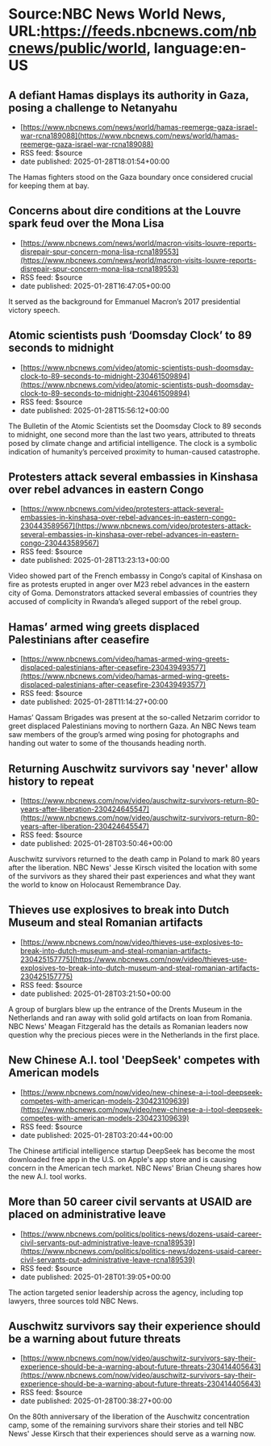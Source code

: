 # Source:NBC News World News, URL:https://feeds.nbcnews.com/nbcnews/public/world, language:en-US

## A defiant Hamas displays its authority in Gaza, posing a challenge to Netanyahu
 - [https://www.nbcnews.com/news/world/hamas-reemerge-gaza-israel-war-rcna189088](https://www.nbcnews.com/news/world/hamas-reemerge-gaza-israel-war-rcna189088)
 - RSS feed: $source
 - date published: 2025-01-28T18:01:54+00:00

The Hamas fighters stood on the Gaza boundary once considered crucial for keeping them at bay.

## Concerns about dire conditions at the Louvre spark feud over the Mona Lisa
 - [https://www.nbcnews.com/news/world/macron-visits-louvre-reports-disrepair-spur-concern-mona-lisa-rcna189553](https://www.nbcnews.com/news/world/macron-visits-louvre-reports-disrepair-spur-concern-mona-lisa-rcna189553)
 - RSS feed: $source
 - date published: 2025-01-28T16:47:05+00:00

It served as the background for Emmanuel Macron’s 2017 presidential victory speech.

## Atomic scientists push ‘Doomsday Clock’ to 89 seconds to midnight
 - [https://www.nbcnews.com/video/atomic-scientists-push-doomsday-clock-to-89-seconds-to-midnight-230461509894](https://www.nbcnews.com/video/atomic-scientists-push-doomsday-clock-to-89-seconds-to-midnight-230461509894)
 - RSS feed: $source
 - date published: 2025-01-28T15:56:12+00:00

The Bulletin of the Atomic Scientists set the Doomsday Clock to 89 seconds to midnight, one second more than the last two years, attributed to threats posed by climate change and artificial intelligence. The clock is a symbolic indication of humanity’s perceived proximity to human-caused catastrophe.

## Protesters attack several embassies in Kinshasa over rebel advances in eastern Congo
 - [https://www.nbcnews.com/video/protesters-attack-several-embassies-in-kinshasa-over-rebel-advances-in-eastern-congo-230443589567](https://www.nbcnews.com/video/protesters-attack-several-embassies-in-kinshasa-over-rebel-advances-in-eastern-congo-230443589567)
 - RSS feed: $source
 - date published: 2025-01-28T13:23:13+00:00

Video showed part of the French embassy in Congo’s capital of Kinshasa on fire as protests erupted in anger over M23 rebel advances in the eastern city of Goma. Demonstrators attacked several embassies of countries they accused of complicity in Rwanda’s alleged support of the rebel group.

## Hamas’ armed wing greets displaced Palestinians after ceasefire
 - [https://www.nbcnews.com/video/hamas-armed-wing-greets-displaced-palestinians-after-ceasefire-230439493577](https://www.nbcnews.com/video/hamas-armed-wing-greets-displaced-palestinians-after-ceasefire-230439493577)
 - RSS feed: $source
 - date published: 2025-01-28T11:14:27+00:00

Hamas’ Qassam Brigades was present at the so-called Netzarim corridor to greet displaced Palestinians moving to northern Gaza. An NBC News team saw members of the group’s armed wing posing for photographs and handing out water to some of the thousands heading north.

## Returning Auschwitz survivors say 'never' allow history to repeat
 - [https://www.nbcnews.com/now/video/auschwitz-survivors-return-80-years-after-liberation-230424645547](https://www.nbcnews.com/now/video/auschwitz-survivors-return-80-years-after-liberation-230424645547)
 - RSS feed: $source
 - date published: 2025-01-28T03:50:46+00:00

Auschwitz survivors returned to the death camp in Poland to mark 80 years after the liberation. NBC News' Jesse Kirsch visited the location with some of the survivors as they shared their past experiences and what they want the world to know on Holocaust Remembrance Day.

## Thieves use explosives to break into Dutch Museum and steal Romanian artifacts
 - [https://www.nbcnews.com/now/video/thieves-use-explosives-to-break-into-dutch-museum-and-steal-romanian-artifacts-230425157775](https://www.nbcnews.com/now/video/thieves-use-explosives-to-break-into-dutch-museum-and-steal-romanian-artifacts-230425157775)
 - RSS feed: $source
 - date published: 2025-01-28T03:21:50+00:00

A group of burglars blew up the entrance of the Drents Museum in the Netherlands and ran away with solid gold artifacts on loan from Romania. NBC News' Meagan Fitzgerald has the details as Romanian leaders now question why the precious pieces were in the Netherlands in the first place.

## New Chinese A.I. tool 'DeepSeek' competes with American models
 - [https://www.nbcnews.com/now/video/new-chinese-a-i-tool-deepseek-competes-with-american-models-230423109639](https://www.nbcnews.com/now/video/new-chinese-a-i-tool-deepseek-competes-with-american-models-230423109639)
 - RSS feed: $source
 - date published: 2025-01-28T03:20:44+00:00

The Chinese artificial intelligence startup DeepSeek has become the most downloaded free app in the U.S. on Apple's app store and is causing concern in the American tech market. NBC News' Brian Cheung shares how the new A.I. tool works.

## More than 50 career civil servants at USAID are placed on administrative leave
 - [https://www.nbcnews.com/politics/politics-news/dozens-usaid-career-civil-servants-put-administrative-leave-rcna189539](https://www.nbcnews.com/politics/politics-news/dozens-usaid-career-civil-servants-put-administrative-leave-rcna189539)
 - RSS feed: $source
 - date published: 2025-01-28T01:39:05+00:00

The action targeted senior leadership across the agency, including top lawyers, three sources told NBC News.

## Auschwitz survivors say their experience should be a warning about future threats
 - [https://www.nbcnews.com/now/video/auschwitz-survivors-say-their-experience-should-be-a-warning-about-future-threats-230414405643](https://www.nbcnews.com/now/video/auschwitz-survivors-say-their-experience-should-be-a-warning-about-future-threats-230414405643)
 - RSS feed: $source
 - date published: 2025-01-28T00:38:27+00:00

On the 80th anniversary of the liberation of the Auschwitz concentration camp, some of the remaining survivors share their stories and tell NBC News' Jesse Kirsch that their experiences should serve as a warning now.

